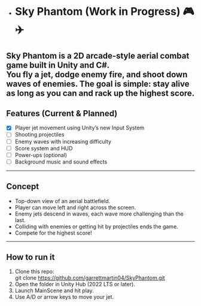 - # Sky Phantom (Work in Progress) 🎮✈️

Sky Phantom is a 2D arcade-style aerial combat game built in Unity and C#.  
You fly a jet, dodge enemy fire, and shoot down waves of enemies. The goal is simple: stay alive as long as you can and rack up the highest score.
---
##  Features (Current & Planned)
- [x] Player jet movement using Unity’s new Input System  
- [ ] Shooting projectiles  
- [ ] Enemy waves with increasing difficulty  
- [ ] Score system and HUD  
- [ ] Power-ups (optional)  
- [ ] Background music and sound effects  
---  
## Concept
- Top-down view of an aerial battlefield.  
- Player can move left and right across the screen.  
- Enemy jets descend in waves, each wave more challenging than the last.  
- Colliding with enemies or getting hit by projectiles ends the game.  
- Compete for the highest score!
---
## How to run it
1. Clone this repo:  
   git clone https://github.com/garrettmartin04/SkyPhantom.git
2. Open the folder in Unity Hub (2022 LTS or later).
3. Launch MainScene and hit play.
4. Use A/D or arrow keys to move your jet.
